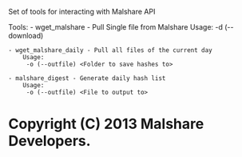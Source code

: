 Set of tools for interacting with Malshare API

Tools:
	- wget_malshare - Pull Single file from Malshare
		Usage:
		 -d (--download) <HASH>
		 
	- wget_malshare_daily - Pull all files of the current day
		Usage:
		 -o (--outfile) <Folder to save hashes to>
		 
	- malshare_digest - Generate daily hash list
		Usage:
		 -o (--outfile) <File to output to>
		 


# Copyright (C) 2013 Malshare Developers.


